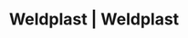 ---
Filename: "eshop-products-variant737"
Link: "file:/Users/vinayakpatel/Downloads/www.weldplast.cz/eshop_products_compare/add/eshop-products-variant737"
product_name: "null"
product_id: "null"
title: "Weldplast | Weldplast"
product_desc: ""
product_specs: ""
product_downloads: ""
href: ""
p_desc_2: ""
accessories: ""
similar_products: ""
---